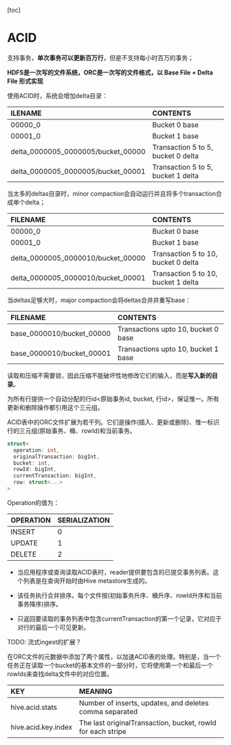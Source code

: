 [toc]

# ACID

支持事务，**单次事务可以更新百万行**，但是不支持每小时百万的事务；

**HDFS是一次写的文件系统，ORC是一次写的文件格式，以 Base File + Delta File 形式实现**



使用ACID时，系统会增加delta目录：

| ILENAME                            | CONTENTS                           |
| :--------------------------------- | :--------------------------------- |
| 00000_0                            | Bucket 0 base                      |
| 00001_0                            | Bucket 1 base                      |
| delta_0000005_0000005/bucket_00000 | Transaction 5 to 5, bucket 0 delta |
| delta_0000005_0000005/bucket_00001 | Transaction 5 to 5, bucket 1 delta |

当太多的deltas目录时，minor compaction会自动运行并且将多个transaction合成单个delta；

| FILENAME                           | CONTENTS                            |
| :--------------------------------- | :---------------------------------- |
| 00000_0                            | Bucket 0 base                       |
| 00001_0                            | Bucket 1 base                       |
| delta_0000005_0000010/bucket_00000 | Transaction 5 to 10, bucket 0 delta |
| delta_0000005_0000010/bucket_00001 | Transaction 5 to 10, bucket 1 delta |

当deltas足够大时，major compaction会将deltas合并并重写base：

| FILENAME                  | CONTENTS                            |
| :------------------------ | :---------------------------------- |
| base_0000010/bucket_00000 | Transactions upto 10, bucket 0 base |
| base_0000010/bucket_00001 | Transactions upto 10, bucket 1 base |

读取和压缩不需要锁，因此压缩不能破坏性地修改它们的输入，而是**写入新的目录**。

为所有行提供一个自动分配的行id<原始事务id, bucket,  行id>，保证惟一。所有更新和删除操作都引用这个三元组。



ACID表中的ORC文件扩展为若干列。它们是操作(插入、更新或删除)、惟一标识行的三元组(原始事务、桶、rowId)和当前事务。

```c
struct<
  operation: int,
  originalTransaction: bigInt,
  bucket: int,
  rowId: bigInt,
  currentTransaction: bigInt,
  row: struct<...>
>
```

Operation的值为：

| OPERATION | SERIALIZATION |
| :-------- | :------------ |
| INSERT    | 0             |
| UPDATE    | 1             |
| DELETE    | 2             |

- 当应用程序或查询读取ACID表时，reader提供要包含的已提交事务列表。这个列表是在查询开始时由Hive metastore生成的。

- 该任务执行合并排序。每个文件按(初始事务升序、桶升序、rowId升序和当前事务降序)排序。

- 只返回要读取的事务列表中包含currentTransaction的第一个记录，它对应于对行的最后一个可见更新。



TODO: 流式ingest的扩展？



在ORC文件的元数据中添加了两个属性，以加速ACID表的处理。特别是，当一个任务正在读取一个bucket的基本文件的一部分时，它将使用第一个和最后一个rowIds来查找delta文件中的对应位置。

| KEY                 | MEANING                                                     |
| :------------------ | :---------------------------------------------------------- |
| hive.acid.stats     | Number of inserts, updates, and deletes comma separated     |
| hive.acid.key.index | The last originalTransaction, bucket, rowId for each stripe |